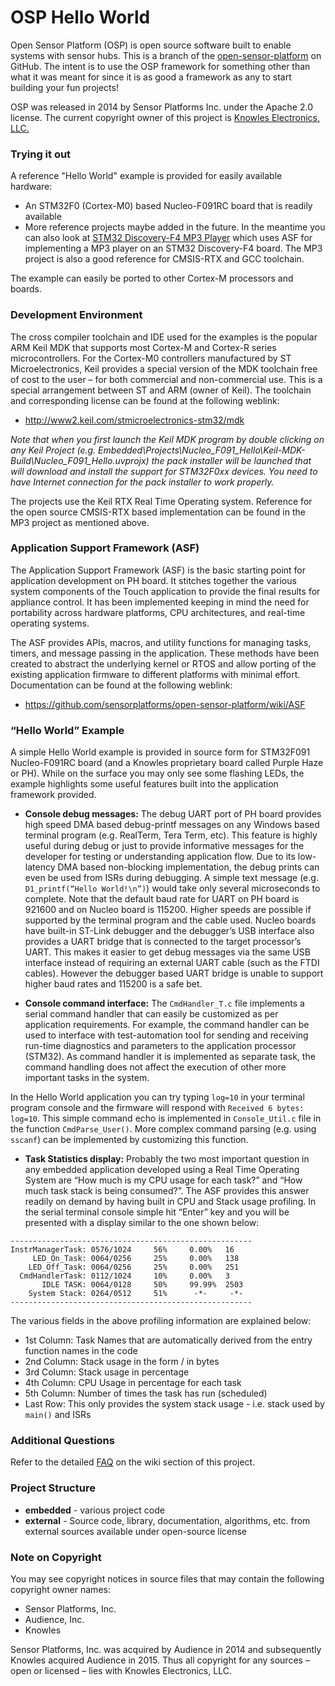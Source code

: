 # OSP Hello World
Open Sensor Platform (OSP) is open source software built to enable systems with sensor hubs. This is a branch of the [open-sensor-platform](https://github.com/sensorplatforms/open-sensor-platform) on GitHub. The intent is to use the OSP framework for something other than what it was meant for since it is as good a framework as any to start building your fun projects!

OSP was released in 2014 by Sensor Platforms Inc. under the Apache 2.0 license. The current copyright owner of this project is [Knowles Electronics, LLC.](www.knowles.com)

### Trying it out

A reference "Hello World" example is provided for easily available hardware: 
  * An STM32F0 (Cortex-M0) based Nucleo-F091RC board that is readily available
  * More reference projects maybe added in the future. In the meantime you can also look at [STM32 Discovery-F4 MP3 Player](https://github.com/vermar/open-sensor-platform/tree/CMSIS-RTX/embedded/projects/Discovery_F4_MP3) which uses ASF for implementing a MP3 player on an STM32 Discovery-F4 board. The MP3 project is also a good reference for CMSIS-RTX and GCC toolchain.

The example can easily be ported to other Cortex-M processors and boards.

### Development Environment

The cross compiler toolchain and IDE used for the examples is the popular ARM Keil MDK that supports most Cortex-M and Cortex-R series microcontrollers. For the Cortex-M0 controllers manufactured by ST Microelectronics, Keil provides a special version of the MDK toolchain free of cost to the user – for both commercial and non-commercial use. This is a special arrangement between ST and ARM (owner of Keil). The toolchain and corresponding license can be found at the following weblink:

  * http://www2.keil.com/stmicroelectronics-stm32/mdk

*Note that when you first launch the Keil MDK program by double clicking on any Keil Project (e.g. Embedded\Projects\Nucleo_F091_Hello\Keil-MDK-Build\Nucleo_F091_Hello.uvprojx) the pack installer will be launched that will download and install the support for STM32F0xx devices. You need to have Internet connection for the pack installer to work properly.*

The projects use the Keil RTX Real Time Operating system. Reference for the open source CMSIS-RTX based implementation can be found in the MP3 project as mentioned above.

### Application Support Framework (ASF)

The Application Support Framework (ASF) is the basic starting point for application development on PH board. It stitches together the various system components of the Touch application to provide the final results for appliance control. It has been implemented keeping in mind the need for portability across hardware platforms, CPU architectures, and real-time operating systems.

The ASF provides APIs, macros, and utility functions for managing tasks, timers, and message passing in the application. These methods have been created to abstract the underlying kernel or RTOS and allow porting of the existing application firmware to different platforms with minimal effort. Documentation can be found at the following weblink:

  * https://github.com/sensorplatforms/open-sensor-platform/wiki/ASF

### “Hello World” Example

A simple Hello World example is provided in source form for STM32F091 Nucleo-F091RC board (and a Knowles proprietary board called Purple Haze or PH). While on the surface you may only see some flashing LEDs, the example highlights some useful features built into the application framework provided.

  * **Console debug messages:** The debug UART port of PH board provides high speed DMA based debug-printf messages on any Windows based terminal program (e.g. RealTerm, Tera Term, etc). This feature is highly useful during debug or just to provide informative messages for the developer for testing or understanding application flow. Due to its low-latency DMA based non-blocking implementation, the debug prints can even be used from ISRs during debugging. A simple text message (e.g. `D1_printf(“Hello World!\n”)`) would take only several microseconds to complete. Note that the default baud rate for UART on PH board is 921600 and on Nucleo board is 115200. Higher speeds are possible if supported by the terminal program and the cable used. Nucleo boards have built-in ST-Link debugger and the debugger’s USB interface also provides a UART bridge that is connected to the target processor’s UART. This makes it easier to get debug messages via the same USB interface instead of requiring an external UART cable (such as the FTDI cables). However the debugger based UART bridge is unable to support higher baud rates and 115200 is a safe bet.

  * **Console command interface:** The `CmdHandler_T.c` file implements a serial command handler that can easily be customized as per application requirements. For example, the command handler can be used to interface with test-automation tool for sending and receiving run-time diagnostics and parameters to the application processor (STM32). As command handler it is implemented as separate task, the command handling does not affect the execution of other more important tasks in the system.
  
  In the Hello World application you can try typing `log=10` in your terminal program console and the firmware will respond with `Received 6 bytes: log=10`. This simple command echo is implemented in `Console_Util.c` file in the function `CmdParse_User()`. More complex command parsing (e.g. using `sscanf`) can be implemented by customizing this function.

  * **Task Statistics display:** Probably the two most important question in any embedded application developed using a Real Time Operating System are “How much is my CPU usage for each task?” and “How much task stack is being consumed?”. The ASF provides this answer readily on demand by having built in CPU and Stack usage profiling. In the serial terminal console simple hit “Enter” key and you will be presented with a display similar to the one shown below:
```
------------------------------------------------------
InstrManagerTask: 0576/1024     56%     0.00%   16
     LED_On_Task: 0064/0256     25%     0.00%   138
    LED_Off_Task: 0064/0256     25%     0.00%   251
  CmdHandlerTask: 0112/1024     10%     0.00%   3
       IDLE TASK: 0064/0128     50%     99.99%  2503
    System Stack: 0264/0512     51%      -*-     -*-
------------------------------------------------------
```
  The various fields in the above profiling information are explained below:
  * 1st Column: Task Names that are automatically derived from the entry function names in the code
  * 2nd Column: Stack usage in the form <current-usage>/<max-stack-size> in bytes
  * 3rd Column: Stack usage in percentage
  * 4th Column: CPU Usage in percentage for each task
  * 5th Column: Number of times the task has run (scheduled)
  * Last Row: This only provides the system stack usage - i.e. stack used by `main()` and ISRs

### Additional Questions

Refer to the detailed [FAQ](https://github.com/sensorplatforms/open-sensor-platform/wiki) on the wiki section of this project.

### Project Structure
  * **embedded** - various project code 
  * **external** - Source code, library, documentation, algorithms, etc. from external sources available under open-source license

### Note on Copyright

You may see copyright notices in source files that may contain the following copyright owner names:
  * Sensor Platforms, Inc.
  * Audience, Inc.
  * Knowles

Sensor Platforms, Inc. was acquired by Audience in 2014 and subsequently Knowles acquired Audience in 2015. Thus all copyright for any sources – open or licensed – lies with Knowles Electronics, LLC.
